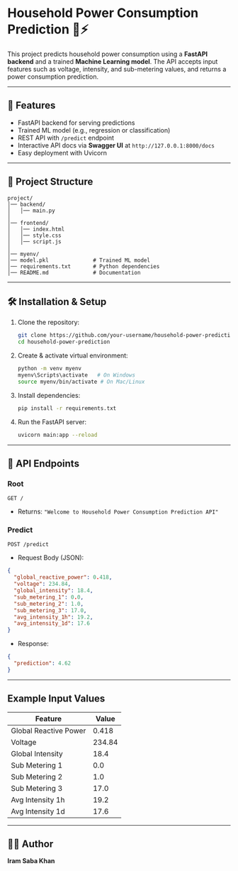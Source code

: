 # Household Power Consumption Prediction 🔋⚡

This project predicts household power consumption using a **FastAPI backend** and a trained **Machine Learning model**.
The API accepts input features such as voltage, intensity, and sub-metering values, and returns a power consumption prediction.

---

## 🚀 Features

* FastAPI backend for serving predictions
* Trained ML model (e.g., regression or classification)
* REST API with `/predict` endpoint
* Interactive API docs via **Swagger UI** at `http://127.0.0.1:8000/docs`
* Easy deployment with Uvicorn

---

## 📂 Project Structure

```
project/
│── backend/
│   │── main.py
│
│── frontend/
│   │── index.html
│   │── style.css
│   │── script.js
│
│── myenv/
│── model.pkl              # Trained ML model
│── requirements.txt       # Python dependencies
│── README.md              # Documentation
```

---

## 🛠️ Installation & Setup

1. Clone the repository:

   ```bash
   git clone https://github.com/your-username/household-power-prediction.git
   cd household-power-prediction
   ```

2. Create & activate virtual environment:

   ```bash
   python -m venv myenv
   myenv\Scripts\activate   # On Windows
   source myenv/bin/activate # On Mac/Linux
   ```

3. Install dependencies:

   ```bash
   pip install -r requirements.txt
   ```

4. Run the FastAPI server:

   ```bash
   uvicorn main:app --reload
   ```

---

## 📡 API Endpoints

### Root

```http
GET /
```

* Returns: `"Welcome to Household Power Consumption Prediction API"`

### Predict

```http
POST /predict
```

* Request Body (JSON):

```json
{
  "global_reactive_power": 0.418,
  "voltage": 234.84,
  "global_intensity": 18.4,
  "sub_metering_1": 0.0,
  "sub_metering_2": 1.0,
  "sub_metering_3": 17.0,
  "avg_intensity_1h": 19.2,
  "avg_intensity_1d": 17.6
}
```

* Response:

```json
{
  "prediction": 4.62
}
```

---

## Example Input Values

| Feature               | Value  |
| --------------------- | ------ |
| Global Reactive Power | 0.418  |
| Voltage               | 234.84 |
| Global Intensity      | 18.4   |
| Sub Metering 1        | 0.0    |
| Sub Metering 2        | 1.0    |
| Sub Metering 3        | 17.0   |
| Avg Intensity 1h      | 19.2   |
| Avg Intensity 1d      | 17.6   |


---

## 👩‍💻 Author

**Iram Saba Khan**


